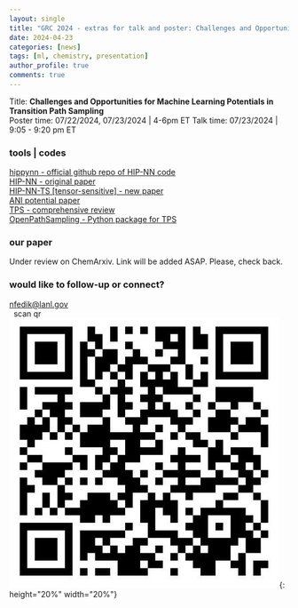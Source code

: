 ```yaml
---
layout: single
title: "GRC 2024 - extras for talk and poster: Challenges and Opportunities for Machine Learning Potentials in Transition Path Sampling"
date: 2024-04-23
categories: [news]
tags: [ml, chemistry, presentation]
author_profile: true
comments: true
---
```

Title: **Challenges and Opportunities for Machine Learning Potentials in Transition Path Sampling**  
Poster time: 07/22/2024,  07/23/2024  | 4-6pm ET
Talk time:  07/23/2024  | 9:05 - 9:20 pm ET

### tools | codes  
<i class="fab fa-fw fa-github"></i> [hippynn - official github repo of HIP-NN code](https://github.com/lanl/hippynn)    
[HIP-NN - original paper](https://pubs.aip.org/aip/jcp/article/148/24/241715/960039/Hierarchical-modeling-of-molecular-energies-using)    
[HIP-NN-TS [tensor-sensitive] - new paper](https://pubs.aip.org/aip/jcp/article/158/18/184108/2889493/Lightweight-and-effective-tensor-sensitivity-for)          
[ANI potential paper](https://pubs.rsc.org/en/content/articlelanding/2017/sc/c6sc05720a)      
[TPS - comprehensive review](https://www.annualreviews.org/content/journals/10.1146/annurev.physchem.53.082301.113146)      
[OpenPathSampling - Python package for TPS](http://openpathsampling.org/latest/)        
  
### our paper
Under review on ChemArxiv. Link will be added ASAP. Please, check back. 

### would like to follow-up or connect? 
<i class="fas fa-fw fa-envelope-square"></i> nfedik@lanl.gov   
&nbsp;<i class="fab fa-linkedin"></i> scan qr  
![](/assets/images/linkedin_nfedik_qr.jpeg){: height="20%" width="20%"}
<i class="fa fa-gear fa-spin fa-2x" style="color: red"></i>





<!-- {: .text-left .credit style="font-size: 70%"} -->



